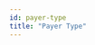 ```yaml
---
id: payer-type
title: "Payer Type"
---
```



<!-- 
import { CSVDataTable } from '@site/src/components/CSVDataTable';

<CSVDataTable csvUrl="https://raw.githubusercontent.com/tuva-health/terminology/main/terminology/terminology__payer_type.csv" /> -->